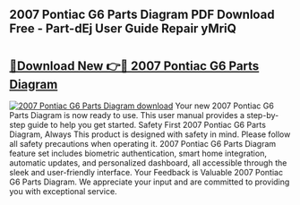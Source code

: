 ## 2007 Pontiac G6 Parts Diagram PDF Download Free - Part-dEj User Guide Repair yMriQ

# <h2><a href="http://dfiaw9f.blite.top/?on=2007+Pontiac+G6+Parts+Diagram">🔗Download New 👉🔴 2007 Pontiac G6 Parts Diagram</a></h2>

[![2007 Pontiac G6 Parts Diagram download](https://i.imgur.com/lujVjoI.png)](http://dfiaw9f.blite.top/?on=2007+Pontiac+G6+Parts+Diagram)
Your new 2007 Pontiac G6 Parts Diagram is now ready to use. This user manual provides a step-by-step guide to help you get started. Safety First 2007 Pontiac G6 Parts Diagram, Always This product is designed with safety in mind. Please follow all safety precautions when operating it. 2007 Pontiac G6 Parts Diagram feature set includes biometric authentication, smart home integration, automatic updates, and personalized dashboard, all accessible through the sleek and user-friendly interface. Your Feedback is Valuable 2007 Pontiac G6 Parts Diagram. We appreciate your input and are committed to providing you with exceptional service.
